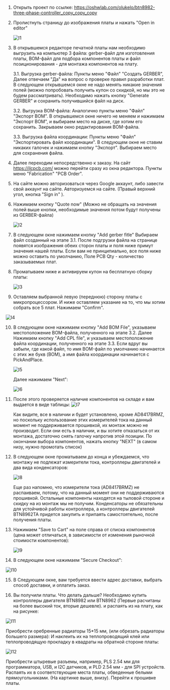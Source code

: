 1. Открыть проект по ссылке: https://oshwlab.com/olukelo/btn8982-three-phase-controller_copy_copy_copy

2. Пролистнуть  страницу до изображения платы и нажать "Open in editor"

   ![I1](../images/I1.jpg)

3.  В открывшемся редакторе печатной платы нам необходимо выгрузить на компьютер 3 файла: gerber-файл для изготовления платы, BOM-файл для подбора компонентов платы  и файл позиционирования - для монтажа компонентов на плату.

      3.1. Выгрузка gerber-файла: Пункты меню "Файл" "Создать GERBER", Далее отвечаем "Да" на вопрос о проверке правил разработки плат.  В следующем открывшемся окне не надо менять никакие значения полей (можно попробовать получить купон со скидкой, но мы это не будем рассматривать). Необходимо нажать кнопку "Generate GERBER" и сохранить получившийся файл на диск.

      3.2. Выгрузка BOM-файла: Аналогично пункты меню "Файл" "Экспорт BOM". В открывшемся окне ничего не меняем и нажимаем "Экспорт BOM", и выбираем место на диске, где хотим его сохранить. Закрываем окно редактирования BOM-файла.

      3.3. Выгрузка файла координации: Пункты меню "Файл" "Экспортировать файл координации".  В следующем окне не ставим никаких галочек и нажимаем кнопку "Экспорт". Выбираем место для сохранения файла.



4. Далее переходим непосредственно к заказу. На сайт https://jlcpcb.com/ можно перейти сразу из окна редактора. Пункты меню "Fabrication" "PCB Order".

2. На сайте можно авторизоваться через Google аккаунт, либо завести свой аккаунт на сайте. Авторизуемся на сайте. (Правый верхний угол, кнопка "Sign in" ).

3. Нажимаем кнопку "Quote now" (Можно не обращать на значения полей выше кнопки, необходимые значения потом будут получены из GERBER-файла)

   ![I2](../images/I2.jpg)

4. В следующем окне нажимаем кнопку "Add gerber fitle" Выбираем файл созданный на этапе 3.1. После подгрузки файла на странице появятся изображения обеих сторон платы и поля ниже примут значения нашей платы. Если вам не принципиально, все поля ниже можно оставить по умолчанию, Поле PCB Qty - количество заказываемых плат.

5. Проматываем ниже и активируем купон на бесплатную сборку платы:

   ![I3](../images/I3.jpg)

6. Оставляем выбранной левую (переднюю) сторону платы с микропроцессором. И ниже оставляем указание на то, что мы хотим собрать все 5 плат. Нажимаем "Confirm".

![I4](../images/I4.jpg)

10. В следующем окне нажимаем кнопку "Add BOM File", указываем местоположение BOM-файла, полученного на этапе 3.2. Далее Нажимаем кнопку "Add CPL file", и указываем местоположение файла координации, полученного на этапе 3.3. Если вдруг вы забыли, где какой файл, то имя BOM-файл по умолчанию начинается с этих же букв (BOM), а имя файла координации начинается с PickAndPlace.

    ![I5](../images/I5.jpg)

    Далее нажимаем "Next":

    ![I6](../images/I6.jpg)

11. После этого проверяется наличие компонентов на складе и вам выдается в виде таблицы: ![I7](../images/I7.jpg)

    Как видите, все в наличии и будет установлено, кроме AD8417BRMZ, но поскольку использование этих измерителей тока на данный момент не поддерживается прошивкой, их монтаж можно не производит. Если они есть в наличии, и вы хотите отказаться от их монтажа, достаточно снять галочку напротив этой позиции. По окончании выбора компонентов, нажать кнопку "NEXT" (в самом низу, нужно промотать список)

12. В следующем окне проматываем до конца и убеждаемся, что монтажу не подлежат измерители тока, контроллеры двигателей и два вида конденсаторов:

    ![I8](../images/I8.jpg)

    Еще раз напомню, что измерители тока (AD8417BRMZ) не распаиваем, потому, что на данный момент они не поддерживаются прошивкой. Остальные компоненты находятся на тыловой стороне и скидку на из монтаж мы не получим. Конденсаторы не обязательны для устойчивой работы контроллера, а контроллеры двигателей BTN8962TA придется закупить и припаять самостоятельно, после получения платы.

13. Нажимаем "Save to Cart" на поле справа от списка компонентов (цена может отличаться, в зависимости от изменения рыночной стоимости компонентов):

    ![I9](../images/I9.jpg)

14. В следующем окне нажимаем "Secure Checkout":

![I10](../images/I10.jpg)

15. В Следующем окне, вам требуется ввести адрес доставки, выбрать способ доставки, и оплатить заказ. 

16. Вы получили платы. Что делать дальше? Необходимо купить контроллеры двигателя BTN8982 или BTN8962 (Первые расчитаны на более высокий ток, вторые дешевле). и распаять из на плату, как на рисунке:

![I11](../images/I11.jpg)

Приобрести оребренные радиаторы 15*15 мм, (или обрезать радиаторы большего размера): И наклеить их на теплопроводящий клей или теплопроводящую прокладку в квадраты на обратной стороне платы:

![I12](../images/I12.jpg)

Приобрести штыревые разъемы, например, PLS 2.54 мм для программатора, USB, и I2C датчиков, и PLD 2.54 мм -  для SPI устройств. Распаять их в соответствующие места платы, обведенные белыми прямоугольниками.  (На картинке выше, внизу). Перейти к прошивке платы.

